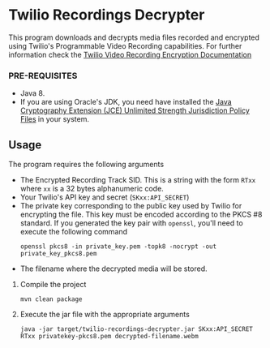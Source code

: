 # Twilio Recordings Decrypter

This program downloads and decrypts media files recorded and encrypted using Twilio's Programmable Video Recording capabilities. For further information check the [Twilio Video Recording Encryption Documentation](https://www.twilio.com/docs/api/video/encrypting-your-video-recordings)

### PRE-REQUISITES

* Java 8.
* If you are using Oracle's JDK, you need have installed the [Java Cryptography Extension (JCE) Unlimited Strength Jurisdiction Policy Files](http://www.oracle.com/technetwork/java/javase/downloads/jce8-download-2133166.html)
in your system.

## Usage

The program requires the following arguments
* The Encrypted Recording Track SID. This is a string with the form `RTxx` where `xx` is a 32 bytes alphanumeric code.
* Your Twilio's API key and secret (`SKxx:API_SECRET`)
* The private key corresponding to the public key used by Twilio for encrypting the file. This key must be encoded according to the PKCS #8 standard. If you generated the key pair with `openssl`, you'll need to execute the following command
  ```
  openssl pkcs8 -in private_key.pem -topk8 -nocrypt -out private_key_pkcs8.pem
  ```
* The filename where the decrypted media will be stored.

1. Compile the project
    ```
    mvn clean package
    ```
2. Execute the jar file with the appropriate arguments
    ```
    java -jar target/twilio-recordings-decrypter.jar SKxx:API_SECRET RTxx privatekey-pkcs8.pem decrypted-filename.webm
    ```
